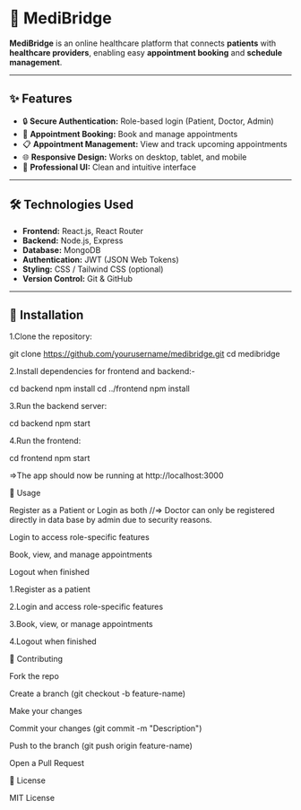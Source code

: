 # 🏥 MediBridge

**MediBridge** is an online healthcare platform that connects **patients** with **healthcare providers**, enabling easy **appointment booking** and **schedule management**.

---

## ✨ Features

- 🔒 **Secure Authentication:** Role-based login (Patient, Doctor, Admin)
- 📅 **Appointment Booking:** Book and manage appointments
- 📋 **Appointment Management:** View and track upcoming appointments
- 🌐 **Responsive Design:** Works on desktop, tablet, and mobile
- 🎨 **Professional UI:** Clean and intuitive interface

---

## 🛠️ Technologies Used

- **Frontend:** React.js, React Router  
- **Backend:** Node.js, Express  
- **Database:** MongoDB  
- **Authentication:** JWT (JSON Web Tokens)  
- **Styling:** CSS / Tailwind CSS (optional)  
- **Version Control:** Git & GitHub  

---

## 🚀 Installation

1.Clone the repository:

git clone https://github.com/yourusername/medibridge.git
cd medibridge

2.Install dependencies for frontend and backend:-

cd backend
npm install
cd ../frontend
npm install


3.Run the backend server:

cd backend
npm start


4.Run the frontend:

cd frontend
npm start


=>The app should now be running at http://localhost:3000

📝 Usage

Register as a Patient or Login as both   //=> Doctor can only be registered directly in data base by admin due to security reasons.

Login to access role-specific features

Book, view, and manage appointments

Logout when finished



1.Register as a patient 

2.Login and access role-specific features

3.Book, view, or manage appointments

4.Logout when finished

🤝 Contributing

Fork the repo

Create a branch (git checkout -b feature-name)

Make your changes

Commit your changes (git commit -m "Description")

Push to the branch (git push origin feature-name)

Open a Pull Request

📄 License

MIT License
